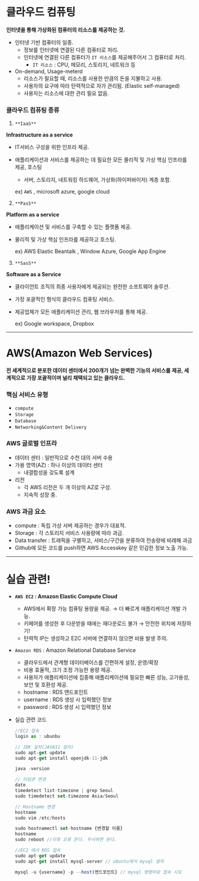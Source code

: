 # 클라우드 컴퓨팅

**인터넷을 통해 가상화된 컴퓨터의 리소스를 제공하는 것.**

- 인터넷 기반 컴퓨터의 일종.
  - 정보를 인터넷에 연결된 다른 컴퓨터로 처리.
  - 인터넷에 연결된 다른 컴퓨터가 `IT 리소스`를 제공해주어서 그 컴퓨터로 처리.
    - `IT 리소스` : CPU, 메모리, 스토리지, 네트워크 등
- On-demand, Usage-meterd
  - 리소스가 필요할 때, 리소스를 사용한 만큼의 돈을 지불하고 사용.
  - 사용자의 요구에 따라 탄력적으로 자가 관리됨. (Elastic self-managed)
  - 사용자는 리소스에 대한 관리 필요 없음.

### 클라우드 컴퓨팅 종류

1. `**IaaS**`
  
  **Infrastructure as a service**
  
  - IT서비스 구성을 위한 인프라 제공.
    
  - 애플리케이션과 서비스를 제공하는 데 필요한 모든 물리적 및 가상 핵심 인프라를 제공, 호스팅
    
    - 서버, 스토리지, 네트워킹 하드웨어, 가상화(하이퍼바이저) 계층 포함.
    
    ex) `AWS` , microsoft azure, google cloud
    
2. `**PasS**`
  
  **Platform as a service**
  
  - 애플리케이션 및 서비스를 구축할 수 있는 플랫폼 제공.
    
  - 물리적 및 가상 핵심 인프라를 제공하고 호스팅.
    
    ex) AWS Elastic Beantalk , Window Azure, Google App Engine
    
3. `**SasS**`
  
  **Software as a Service**
  
  - 클라이언트 조직의 최종 사용자에게 제공되는 완전한 소프트웨어 솔루션.
    
  - 가장 포괄적인 형식의 클라우드 컴퓨팅 서비스.
    
  - 제공업체가 모든 애플리케이션 관리, 웹 브라우저를 통해 제공.
    
    ex) Google workspace, Dropbox
    

---

# AWS(Amazon Web Services)

**전 세계적으로 분포한 데이터 센터에서 200개가 넘는 완벽한 기능의 서비스를 제공, 세계적으로 가장 포괄적이며 널리 채택되고 있는 클라우드.**

### 핵심 서비스 유형

- `compute`
- `Storage`
- `Database`
- `Networking&Content Delivery`

### AWS 글로벌 인프라

- 데이터 센터 : 일반적으로 수천 대의 서버 수용
- 가용 영역(AZ) : 하나 이상의 데이터 센터
  - 내결합성을 갖도록 설계
- 리전
  - 각 AWS 리전은 두 개 이상의 AZ로 구성.
  - 지속적 성장 중.

### AWS 과금 요소

- compute : 독립 가상 서버 제공하는 경우가 대표적.
- Storage : 각 스토리지 서비스 사용량에 따라 과금.
- Data transfer : 트래픽을 구별하고, 서비스/구간을 분류하여 전송량에 비례해 과금
- Github에 모든 코드를 push하면 AWS Accesskey 같은 민감한 정보 노출 가능.

---

# 실습 관련!

- **`AWS EC2` : Amazon Elastic Compute Cloud**
  
  - AWS에서 확장 가능 컴퓨팅 용량을 제공. → 더 빠르게 애플리케이션 개발 가능.
  - 키페어를 생성한 후 다운받을 때에는 재다운로드 불가 → 안전한 위치에 저장하기!
  - 탄력적 IP는 생성하고 E2C 서버에 연결하지 않으면 비용 발생 주의.
- `Amazon RDS` : Amazon Relational Database Service
  
  - 클라우드에서 관계형 데이터베이스를 간편하게 설정, 운영/확장
  - 비용 효율적, 크기 조정 가능한 용량 제공.
  - 사용자가 애플리케이션에 집중해 애플리케이션에 필요한 빠른 성능, 고가용성, 보안 및 호환성 제공.
  - hostname : RDS 앤드포인트
  - username : RDS 생성 시 입력했던 정보
  - password : RDS 생성 시 입력했던 정보
- 실습 관련 코드
  
  ```jsx
  //EC2 접속
  login as : ubunbu
  
  // JDK 설치(JAVA11 설치)
  sudo apt-get update
  sudo apt-get install openjdk-11-jdk
  
  java -version
  
  // 타임존 변경
  date
  timedetect list-timezone | grep Seoul
  sudo timedetect set-timezone Asia/Seoul
  
  // Hostname 변경
  hostname
  sudo vim /etc/hosts
  
  sudo hostnamectl set-hostname {변경할 이름}
  hostname
  sudo reboot //이후 오류 뜬다. 무시하면 된다.
  
  //EC2 에서 RDS 접속
  sudo apt-get update
  sudo apt-get install mysql-server // ubuntu에서 mysql 설치
  
  mysql -u {username} -p --host(엔드포인트} // mysql 명령어로 접속 시도
  ```
